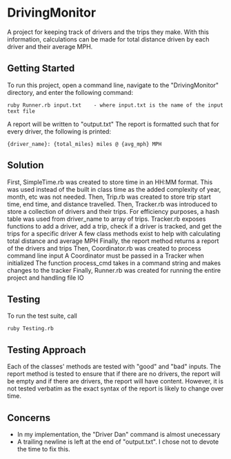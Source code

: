 # DrivingMonitor
A project for keeping track of drivers and the trips they make. With this information, 
calculations can be made for total distance driven by each driver and their average MPH.

## Getting Started
To run this project, open a command line, navigate to the "DrivingMonitor" directory, 
and enter the following command: 
```
ruby Runner.rb input.txt 	- where input.txt is the name of the input text file
```

A report will be written to "output.txt"
The report is formatted such that for every driver, the following is printed:
```
{driver_name}: {total_miles} miles @ {avg_mph} MPH
```

## Solution
First, SimpleTime.rb was created to store time in an HH:MM format. 
	This was used instead of the built in class time as the added complexity of year, 
	month, etc was not needed.
Then, Trip.rb was created to store trip start time, end time, and distance travelled.
Then, Tracker.rb was introduced to store a collection of drivers and their trips. 
	For efficiency purposes, a hash table was used from driver_name to array of trips.
	Tracker.rb exposes functions to add a driver, add a trip, check if a driver is tracked,
		and get the trips for a specific driver
	A few class methods exist to help with calculating total distance and average MPH
	Finally, the report method returns a report of the drivers and trips
Then, Coordinator.rb was created to process command line input
	A Coordinator must be passed in a Tracker when initialized
	The function process_cmd takes in a command string and makes changes to the tracker
Finally, Runner.rb was created for running the entire project and handling file IO
	
## Testing
To run the test suite, call
```
ruby Testing.rb
```
	
## Testing Approach
Each of the classes' methods are tested with "good" and "bad" inputs. 
The report method is tested to ensure that if there are no drivers, the report will be empty
	and if there are drivers, the report will have content. However, it is not tested verbatim 
	as the exact syntax of the report is likely to change over time. 
	
## Concerns
- In my implementation, the "Driver Dan" command is almost unecessary
- A trailing newline is left at the end of "output.txt". 
	I chose not to devote the time to fix this.
